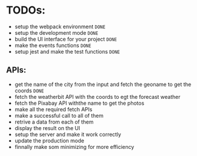 # TODOs:
- setup the webpack environment ``DONE``
- setup the development mode ``DONE``
- build the UI interface for your project ``DONE``
- make the events functions ``DONE``
- setup jest and make the test functions ``DONE``
## APIs:
  - get the name of the city from the input and fetch the geoname to get the coords ``DONE``
  - fetch the weatherbit API with the coords to egt the forecast weather
  - fetch the Pixabay API withthe name to get the photos
- make all the required fetch APIs
- make a successful call to all of them
- retrive a data from each of them
- display the result on the UI 
- setup the server and make it work correctly
- update the production mode
- finnally make som minimizing for more efficiency 